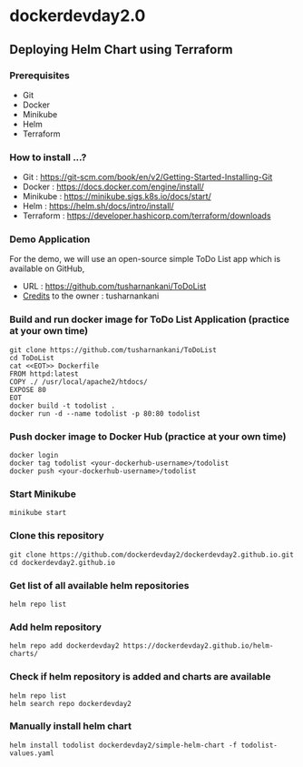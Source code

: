# dockerdevday2.0

## Deploying Helm Chart using Terraform

### Prerequisites
- Git
- Docker
- Minikube
- Helm
- Terraform


### How to install ...?
- Git : https://git-scm.com/book/en/v2/Getting-Started-Installing-Git
- Docker : https://docs.docker.com/engine/install/
- Minikube : https://minikube.sigs.k8s.io/docs/start/
- Helm : https://helm.sh/docs/intro/install/
- Terraform : https://developer.hashicorp.com/terraform/downloads

### Demo Application
For the demo, we will use an open-source simple ToDo List app which is available on GitHub,
- URL : https://github.com/tusharnankani/ToDoList
- [Credits](credits.md) to the owner : tusharnankani

### Build and run docker image for ToDo List Application (practice at your own time)
```
git clone https://github.com/tusharnankani/ToDoList
cd ToDoList
cat <<EOT>> Dockerfile
FROM httpd:latest
COPY ./ /usr/local/apache2/htdocs/
EXPOSE 80
EOT
docker build -t todolist .
docker run -d --name todolist -p 80:80 todolist
```

### Push docker image to Docker Hub (practice at your own time)
```
docker login
docker tag todolist <your-dockerhub-username>/todolist
docker push <your-dockerhub-username>/todolist
```

### Start Minikube
```
minikube start
```

### Clone this repository
```
git clone https://github.com/dockerdevday2/dockerdevday2.github.io.git
cd dockerdevday2.github.io
```

### Get list of all available helm repositories
```
helm repo list
```

### Add helm repository
```
helm repo add dockerdevday2 https://dockerdevday2.github.io/helm-charts/
```

### Check if helm repository is added and charts are available
```
helm repo list
helm search repo dockerdevday2
```

### Manually install helm chart
```
helm install todolist dockerdevday2/simple-helm-chart -f todolist-values.yaml
```